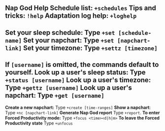 __**Nap God Help**__
**Schedule list**: `+schedules`
**Tips and tricks**: `!help`
**Adaptation log help**: `+loghelp`
-----------------------------------------------
**Set your sleep schedule:** Type `+set [schedule-name]`
**Set your napchart:** Type `+set [napchart-link]`
**Set your timezone:** Type `+settz [timezone]`
-----------------------------------------------
If `[username]` is omitted, the commands default to yourself.
**Look up a user's sleep status**: Type `+status [username]`
**Look up a user's timezone**: Type `+gettz [username]`
**Look up a user's napchart:** Type `+get [username]`
-----------------------------------------------
**Create a new napchart:** Type `+create [time-ranges]`
**Show a napchart**: Type `+nc [napchart-link]`
**Generate Nap God report** Type `+report`.
**To enter Forced Productivity mode:** Type `+focus <time><d|h|m>`
**To leave the Forced Productivity state** Type `+unfocus`

